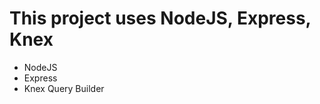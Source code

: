 # This project uses NodeJS, Express, Knex

<ul>
    <li>NodeJS</li>
    <li>Express</li>
    <li>Knex Query Builder</li>
</ul>

